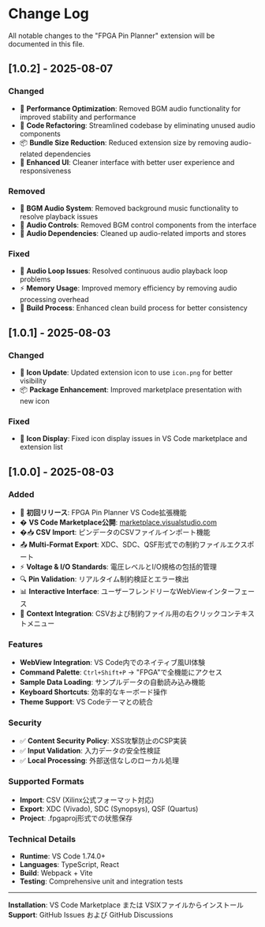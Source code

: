 # Change Log

All notable changes to the "FPGA Pin Planner" extension will be documented in this file.

## [1.0.2] - 2025-08-07

### Changed
- 🚀 **Performance Optimization**: Removed BGM audio functionality for improved stability and performance
- 🧹 **Code Refactoring**: Streamlined codebase by eliminating unused audio components
- 📦 **Bundle Size Reduction**: Reduced extension size by removing audio-related dependencies
- 🎨 **Enhanced UI**: Cleaner interface with better user experience and responsiveness

### Removed
- 🎵 **BGM Audio System**: Removed background music functionality to resolve playback issues
- 📱 **Audio Controls**: Removed BGM control components from the interface
- 🔧 **Audio Dependencies**: Cleaned up audio-related imports and stores

### Fixed
- 🐛 **Audio Loop Issues**: Resolved continuous audio playback loop problems
- ⚡ **Memory Usage**: Improved memory efficiency by removing audio processing overhead
- 🔧 **Build Process**: Enhanced clean build process for better consistency

## [1.0.1] - 2025-08-03

### Changed
- 🎨 **Icon Update**: Updated extension icon to use `icon.png` for better visibility
- 📦 **Package Enhancement**: Improved marketplace presentation with new icon

### Fixed
- 🔧 **Icon Display**: Fixed icon display issues in VS Code marketplace and extension list

## [1.0.0] - 2025-08-03

### Added
- 🎉 **初回リリース**: FPGA Pin Planner VS Code拡張機能
- � **VS Code Marketplace公開**: [marketplace.visualstudio.com](https://marketplace.visualstudio.com/items?itemName=MameMame777.fpga-pin-planner)
- �📥 **CSV Import**: ピンデータのCSVファイルインポート機能
- 📤 **Multi-Format Export**: XDC、SDC、QSF形式での制約ファイルエクスポート
- ⚡ **Voltage & I/O Standards**: 電圧レベルとI/O規格の包括的管理
- 🔍 **Pin Validation**: リアルタイム制約検証とエラー検出
- 📊 **Interactive Interface**: ユーザーフレンドリーなWebViewインターフェース
- 🎯 **Context Integration**: CSVおよび制約ファイル用の右クリックコンテキストメニュー

### Features
- **WebView Integration**: VS Code内でのネイティブ風UI体験
- **Command Palette**: `Ctrl+Shift+P` → "FPGA"で全機能にアクセス
- **Sample Data Loading**: サンプルデータの自動読み込み機能
- **Keyboard Shortcuts**: 効率的なキーボード操作
- **Theme Support**: VS Codeテーマとの統合

### Security
- ✅ **Content Security Policy**: XSS攻撃防止のCSP実装
- ✅ **Input Validation**: 入力データの安全性検証
- ✅ **Local Processing**: 外部送信なしのローカル処理

### Supported Formats
- **Import**: CSV (Xilinx公式フォーマット対応)
- **Export**: XDC (Vivado), SDC (Synopsys), QSF (Quartus)
- **Project**: .fpgaproj形式での状態保存

### Technical Details
- **Runtime**: VS Code 1.74.0+
- **Languages**: TypeScript, React
- **Build**: Webpack + Vite
- **Testing**: Comprehensive unit and integration tests

---

**Installation**: VS Code Marketplace または VSIXファイルからインストール
**Support**: GitHub Issues および GitHub Discussions
